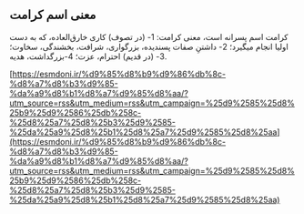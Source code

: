 ## معنی اسم کرامت


کرامت اسم پسرانه است، معنی کرامت: 1- (در تصوف) کاری خارق‌العاده، که به دست اولیا انجام میگیرد؛ 2- داشتنِ صفات پسندیده، بزرگواری، شرافت، بخشندگی، سخاوت؛ 3- (در قدیم) احترام، عزت؛ 4-بزرگداشت، هدیه.

[https://esmdoni.ir/%d9%85%d8%b9%d9%86%db%8c-%d8%a7%d8%b3%d9%85-%da%a9%d8%b1%d8%a7%d9%85%d8%aa/?utm_source=rss&utm_medium=rss&utm_campaign=%25d9%2585%25d8%25b9%25d9%2586%25db%258c-%25d8%25a7%25d8%25b3%25d9%2585-%25da%25a9%25d8%25b1%25d8%25a7%25d9%2585%25d8%25aa](https://esmdoni.ir/%d9%85%d8%b9%d9%86%db%8c-%d8%a7%d8%b3%d9%85-%da%a9%d8%b1%d8%a7%d9%85%d8%aa/?utm_source=rss&utm_medium=rss&utm_campaign=%25d9%2585%25d8%25b9%25d9%2586%25db%258c-%25d8%25a7%25d8%25b3%25d9%2585-%25da%25a9%25d8%25b1%25d8%25a7%25d9%2585%25d8%25aa) 